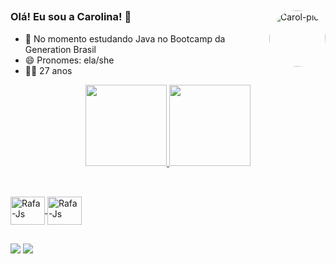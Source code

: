 ##

<img align="right" alt="Carol-pic" height="90" style="border-radius:50px;" src="https://cdn.discordapp.com/attachments/758145230179401768/948330329612111882/unknown.png">


### Olá! Eu sou a Carolina! 🥁


- 🌱 No momento estudando Java no Bootcamp da Generation Brasil
- 😄 Pronomes: ela/she
- 👩🏾 27 anos




<div align="center">
  <a href="https://github.com/carolin4x">
  <img height="130em" src="https://github-readme-stats.vercel.app/api?username=carolin4x&show_icons=true&theme=dark&include_all_commits=true&count_private=true"/>
  <img height="130em" src="https://github-readme-stats.vercel.app/api/top-langs/?username=carolin4x&layout=compact&langs_count=7&theme=dark"/>
</div>
  
   ##
<div style="display: inline_block"><br>
  <img align="center" alt="Rafa-Js" height="45" width="55" src="https://img.shields.io/badge/Java-ED8B00?style=for-the-badge&logo=java&logoColor=white">
  <img align="center" alt="Rafa-Js" height="45" width="55" src="https://img.shields.io/badge/MySQL-00000F?style=for-the-badge&logo=mysql&logoColor=white">  
</div>
  
  ##
 
<div> 
  <a href = "mailto:britolopes.c@gmail.com"><img src="https://img.shields.io/badge/-Gmail-%23333?style=for-the-badge&logo=gmail&logoColor=red" target="_blank"></a>
  <a href="https://www.linkedin.com/in/carolinx/" target="_blank"><img src="https://img.shields.io/badge/-LinkedIn-%230077B5?style=for-the-badge&logo=linkedin&logoColor=white" target="_blank"></a> 
</div>
  
 
  
<!--
**carolin4x/carolin4x** is a ✨ _special_ ✨ repository because its `README.md` (this file) appears on your GitHub profile.

Here are some ideas to get you started:

 ![Snake animation](https://github.com/carolin4x/blob/output/github-contribution-grid-snake.svg)

-->
